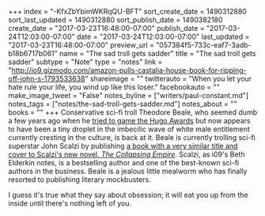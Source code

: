 +++
index = "-KfxZbYbimWKRqQU-BFT"
sort_create_date = 1490312880
sort_last_updated = 1490312880
sort_publish_date = 1490382180
create_date = "2017-03-23T16:48:00-07:00"
publish_date = "2017-03-24T12:03:00-07:00"
date = "2017-03-24T12:03:00-07:00"
last_updated = "2017-03-23T16:48:00-07:00"
preview_url = "057384f5-733c-eaf7-3adb-b18b6717b061"
name = "The sad troll gets sadder"
title = "The sad troll gets sadder"
subtype = "Note"
type = "notes"
link = "http://io9.gizmodo.com/amazon-pulls-castalia-house-book-for-ripping-off-john-s-1793533638"
shareimage = ""
twitterauto = "When you let your hate rule your life, you wind up like this loser."
facebookauto = ""
make_image_tweet = "False"
notes_byline = ["writers/paul-constant.md"]
notes_tags = ["notes/the-sad-troll-gets-sadder.md"]
notes_about = ""
books = ""
+++
Conservative sci-fi troll Theodore Beale, who seemed dumb a few years ago when he [tried to game the Hugo Awards](https://en.wikipedia.org/wiki/Sad_Puppies) but now appears to have been a tiny droplet in the imbecilic wave of white male entitlement currently cresting in the culture, is back at it. Beale is currently trolling sci-fi superstar John Scalzi by publishing [a book with a very similar title and cover to Scalzi's new novel, *The Collapsing Empire*](http://io9.gizmodo.com/amazon-pulls-castalia-house-book-for-ripping-off-john-s-1793533638). Scalzi, as i09's Beth Elderkin notes, is a bestselling author and one of the best-known sci-fi authors in the business. Beale is a jealous little mealworm who has finally resorted to publishing literary mockbusters. 

I guess it's true what they say about obsession; it will eat you up from the inside until there's nothing left of you. 